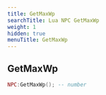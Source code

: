 ```yaml
---
title: GetMaxWp
searchTitle: Lua NPC GetMaxWp
weight: 1
hidden: true
menuTitle: GetMaxWp
---
```

## GetMaxWp
```lua
NPC:GetMaxWp(); -- number
```